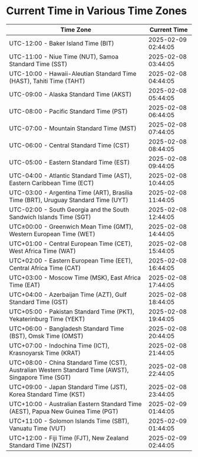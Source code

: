 # Current Time in Various Time Zones

| Time Zone | Current Time |
|-----------|--------------|
| UTC-12:00 - Baker Island Time (BIT) | 2025-02-09 02:44:05 |
| UTC-11:00 - Niue Time (NUT), Samoa Standard Time (SST) | 2025-02-08 03:44:05 |
| UTC-10:00 - Hawaii-Aleutian Standard Time (HAST), Tahiti Time (TAHT) | 2025-02-08 04:44:05 |
| UTC-09:00 - Alaska Standard Time (AKST) | 2025-02-08 05:44:05 |
| UTC-08:00 - Pacific Standard Time (PST) | 2025-02-08 06:44:05 |
| UTC-07:00 - Mountain Standard Time (MST) | 2025-02-08 07:44:05 |
| UTC-06:00 - Central Standard Time (CST) | 2025-02-08 08:44:05 |
| UTC-05:00 - Eastern Standard Time (EST) | 2025-02-08 09:44:05 |
| UTC-04:00 - Atlantic Standard Time (AST), Eastern Caribbean Time (ECT) | 2025-02-08 10:44:05 |
| UTC-03:00 - Argentina Time (ART), Brasília Time (BRT), Uruguay Standard Time (UYT) | 2025-02-08 11:44:05 |
| UTC-02:00 - South Georgia and the South Sandwich Islands Time (SGT) | 2025-02-08 12:44:05 |
| UTC±00:00 - Greenwich Mean Time (GMT), Western European Time (WET) | 2025-02-08 14:44:05 |
| UTC+01:00 - Central European Time (CET), West Africa Time (WAT) | 2025-02-08 15:44:05 |
| UTC+02:00 - Eastern European Time (EET), Central Africa Time (CAT) | 2025-02-08 16:44:05 |
| UTC+03:00 - Moscow Time (MSK), East Africa Time (EAT) | 2025-02-08 17:44:05 |
| UTC+04:00 - Azerbaijan Time (AZT), Gulf Standard Time (GST) | 2025-02-08 18:44:05 |
| UTC+05:00 - Pakistan Standard Time (PKT), Yekaterinburg Time (YEKT) | 2025-02-08 19:44:05 |
| UTC+06:00 - Bangladesh Standard Time (BST), Omsk Time (OMST) | 2025-02-08 20:44:05 |
| UTC+07:00 - Indochina Time (ICT), Krasnoyarsk Time (KRAT) | 2025-02-08 21:44:05 |
| UTC+08:00 - China Standard Time (CST), Australian Western Standard Time (AWST), Singapore Time (SGT) | 2025-02-08 22:44:05 |
| UTC+09:00 - Japan Standard Time (JST), Korea Standard Time (KST) | 2025-02-08 23:44:05 |
| UTC+10:00 - Australian Eastern Standard Time (AEST), Papua New Guinea Time (PGT) | 2025-02-09 01:44:05 |
| UTC+11:00 - Solomon Islands Time (SBT), Vanuatu Time (VUT) | 2025-02-09 01:44:05 |
| UTC+12:00 - Fiji Time (FJT), New Zealand Standard Time (NZST) | 2025-02-09 02:44:05 |
